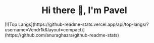<h1 align="center">Hi there 👋, I'm Pavel</h1>
[![Top Langs](https://github-readme-stats.vercel.app/api/top-langs/?username=Vendr1k&layout=compact)](https://github.com/anuraghazra/github-readme-stats)

<!--
**Vendr1K/Vendr1K** is a ✨ _special_ ✨ repository because its `README.md` (this file) appears on your GitHub profile.

Here are some ideas to get you started:

- 🔭 I’m currently working on ...
- 🌱 I’m currently learning ...
- 👯 I’m looking to collaborate on ...
- 🤔 I’m looking for help with ...
- 💬 Ask me about ...
- 📫 How to reach me: ...
- 😄 Pronouns: ...
- ⚡ Fun fact: ...
-->
